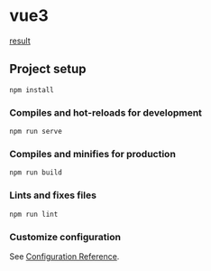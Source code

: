 # vue3

[result](https://github.com/natallip/vue3-crypto)

## Project setup
```
npm install
```

### Compiles and hot-reloads for development
```
npm run serve
```

### Compiles and minifies for production
```
npm run build
```

### Lints and fixes files
```
npm run lint
```

### Customize configuration
See [Configuration Reference](https://natallip.github.io/vue3-crypto/).
